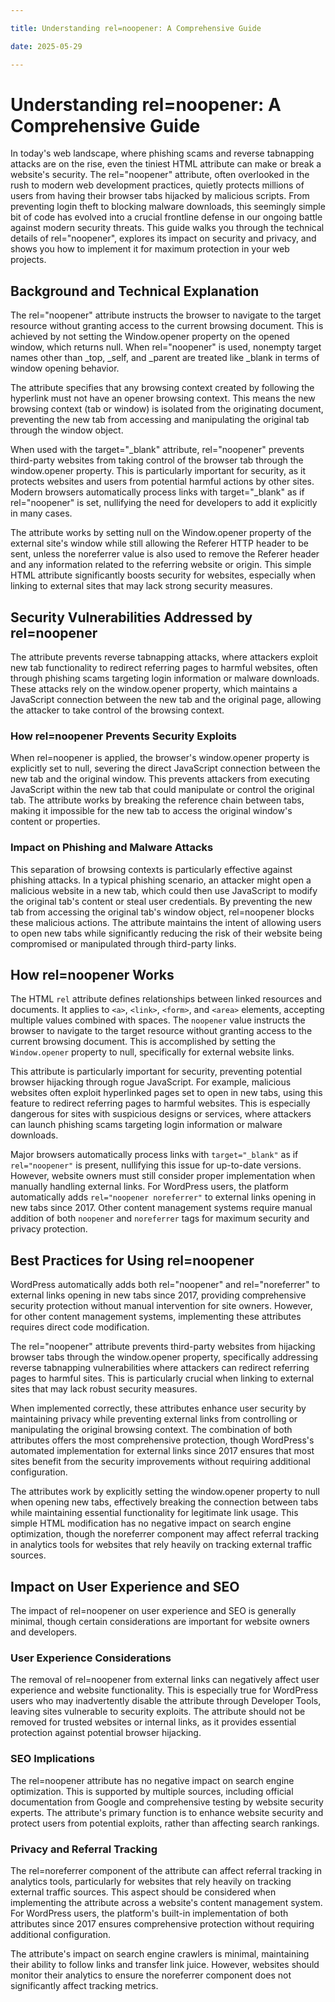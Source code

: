 ```yaml
---

title: Understanding rel=noopener: A Comprehensive Guide

date: 2025-05-29

---
```



# Understanding rel=noopener: A Comprehensive Guide

In today's web landscape, where phishing scams and reverse tabnapping attacks are on the rise, even the tiniest HTML attribute can make or break a website's security. The rel="noopener" attribute, often overlooked in the rush to modern web development practices, quietly protects millions of users from having their browser tabs hijacked by malicious scripts. From preventing login theft to blocking malware downloads, this seemingly simple bit of code has evolved into a crucial frontline defense in our ongoing battle against modern security threats. This guide walks you through the technical details of rel="noopener", explores its impact on security and privacy, and shows you how to implement it for maximum protection in your web projects.


## Background and Technical Explanation

The rel="noopener" attribute instructs the browser to navigate to the target resource without granting access to the current browsing document. This is achieved by not setting the Window.opener property on the opened window, which returns null. When rel="noopener" is used, nonempty target names other than _top, _self, and _parent are treated like _blank in terms of window opening behavior.

The attribute specifies that any browsing context created by following the hyperlink must not have an opener browsing context. This means the new browsing context (tab or window) is isolated from the originating document, preventing the new tab from accessing and manipulating the original tab through the window object.

When used with the target="_blank" attribute, rel="noopener" prevents third-party websites from taking control of the browser tab through the window.opener property. This is particularly important for security, as it protects websites and users from potential harmful actions by other sites. Modern browsers automatically process links with target="_blank" as if rel="noopener" is set, nullifying the need for developers to add it explicitly in many cases.

The attribute works by setting null on the Window.opener property of the external site's window while still allowing the Referer HTTP header to be sent, unless the noreferrer value is also used to remove the Referer header and any information related to the referring website or origin. This simple HTML attribute significantly boosts security for websites, especially when linking to external sites that may lack strong security measures.


## Security Vulnerabilities Addressed by rel=noopener

The attribute prevents reverse tabnapping attacks, where attackers exploit new tab functionality to redirect referring pages to harmful websites, often through phishing scams targeting login information or malware downloads. These attacks rely on the window.opener property, which maintains a JavaScript connection between the new tab and the original page, allowing the attacker to take control of the browsing context.


### How rel=noopener Prevents Security Exploits

When rel=noopener is applied, the browser's window.opener property is explicitly set to null, severing the direct JavaScript connection between the new tab and the original window. This prevents attackers from executing JavaScript within the new tab that could manipulate or control the original tab. The attribute works by breaking the reference chain between tabs, making it impossible for the new tab to access the original window's content or properties.


### Impact on Phishing and Malware Attacks

This separation of browsing contexts is particularly effective against phishing attacks. In a typical phishing scenario, an attacker might open a malicious website in a new tab, which could then use JavaScript to modify the original tab's content or steal user credentials. By preventing the new tab from accessing the original tab's window object, rel=noopener blocks these malicious actions. The attribute maintains the intent of allowing users to open new tabs while significantly reducing the risk of their website being compromised or manipulated through third-party links.


## How rel=noopener Works

The HTML `rel` attribute defines relationships between linked resources and documents. It applies to `<a>`, `<link>`, `<form>`, and `<area>` elements, accepting multiple values combined with spaces. The `noopener` value instructs the browser to navigate to the target resource without granting access to the current browsing document. This is accomplished by setting the `Window.opener` property to null, specifically for external website links.

This attribute is particularly important for security, preventing potential browser hijacking through rogue JavaScript. For example, malicious websites often exploit hyperlinked pages set to open in new tabs, using this feature to redirect referring pages to harmful websites. This is especially dangerous for sites with suspicious designs or services, where attackers can launch phishing scams targeting login information or malware downloads.

Major browsers automatically process links with `target="_blank"` as if `rel="noopener"` is present, nullifying this issue for up-to-date versions. However, website owners must still consider proper implementation when manually handling external links. For WordPress users, the platform automatically adds `rel="noopener noreferrer"` to external links opening in new tabs since 2017. Other content management systems require manual addition of both `noopener` and `noreferrer` tags for maximum security and privacy protection.


## Best Practices for Using rel=noopener

WordPress automatically adds both rel="noopener" and rel="noreferrer" to external links opening in new tabs since 2017, providing comprehensive security protection without manual intervention for site owners. However, for other content management systems, implementing these attributes requires direct code modification.

The rel="noopener" attribute prevents third-party websites from hijacking browser tabs through the window.opener property, specifically addressing reverse tabnapping vulnerabilities where attackers can redirect referring pages to harmful sites. This is particularly crucial when linking to external sites that may lack robust security measures.

When implemented correctly, these attributes enhance user security by maintaining privacy while preventing external links from controlling or manipulating the original browsing context. The combination of both attributes offers the most comprehensive protection, though WordPress's automated implementation for external links since 2017 ensures that most sites benefit from the security improvements without requiring additional configuration.

The attributes work by explicitly setting the window.opener property to null when opening new tabs, effectively breaking the connection between tabs while maintaining essential functionality for legitimate link usage. This simple HTML modification has no negative impact on search engine optimization, though the noreferrer component may affect referral tracking in analytics tools for websites that rely heavily on tracking external traffic sources.


## Impact on User Experience and SEO

The impact of rel=noopener on user experience and SEO is generally minimal, though certain considerations are important for website owners and developers.


### User Experience Considerations

The removal of rel=noopener from external links can negatively affect user experience and website functionality. This is especially true for WordPress users who may inadvertently disable the attribute through Developer Tools, leaving sites vulnerable to security exploits. The attribute should not be removed for trusted websites or internal links, as it provides essential protection against potential browser hijacking.


### SEO Implications

The rel=noopener attribute has no negative impact on search engine optimization. This is supported by multiple sources, including official documentation from Google and comprehensive testing by website security experts. The attribute's primary function is to enhance website security and protect users from potential exploits, rather than affecting search rankings.


### Privacy and Referral Tracking

The rel=noreferrer component of the attribute can affect referral tracking in analytics tools, particularly for websites that rely heavily on tracking external traffic sources. This aspect should be considered when implementing the attribute across a website's content management system. For WordPress users, the platform's built-in implementation of both attributes since 2017 ensures comprehensive protection without requiring additional configuration.

The attribute's impact on search engine crawlers is minimal, maintaining their ability to follow links and transfer link juice. However, websites should monitor their analytics to ensure the noreferrer component does not significantly affect tracking metrics.

